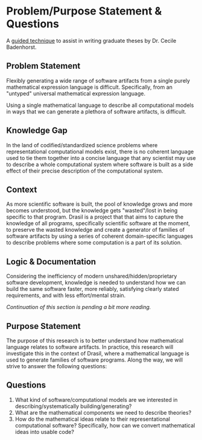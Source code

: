 # Problem/Purpose Statement & Questions

A [guided
technique](https://cecilebadenhorst.wordpress.com/carnegie-african-diaspora-workshops/problempurpose-statements-ppsqs/)
to assist in writing graduate theses by Dr. Cecile Badenhorst.

## Problem Statement

Flexibly generating a wide range of software artifacts from a single purely
mathematical expression language is difficult. Specifically, from an "untyped"
universal mathematical expression language.

Using a single mathematical language to describe all computational models in
ways that we can generate a plethora of software artifacts, is difficult.

## Knowledge Gap

In the land of codified/standardized science problems where representational
computational models exist, there is no coherent language used to tie them
together into a concise language that any scientist may use to describe a whole
computational system where software is built as a side effect of their precise
description of the computational system.

## Context

As more scientific software is built, the pool of knowledge grows and more
becomes understood, but the knowledge gets "wasted"/lost in being specific to
that program. Drasil is a project that that aims to capture the knowledge of all
programs, specifically scientific software at the moment, to preserve the wasted
knowledge and create a generator of families of software artifacts by using a
series of coherent domain-specific languages to describe problems where some
computation is a part of its solution.

## Logic & Documentation

Considering the inefficiency of modern unshared/hidden/proprietary software
development, knowledge is needed to understand how we can build the same
software faster, more reliably, satisfying clearly stated requirements, and with
less effort/mental strain.

_Continuation of this section is pending a bit more reading._

## Purpose Statement

The purpose of this research is to better understand how mathematical language
relates to software artifacts. In practice, this research will investigate this
in the context of Drasil, where a mathematical language is used to generate
families of software programs. Along the way, we will strive to answer the
following questions:

## Questions

1. What kind of software/computational models are we interested in
   describing/systematically building/generating?
2. What are the mathematical components we need to describe theories?
3. How do the mathematical ideas relate to their representational computational
   software? Specifically, how can we convert mathematical ideas into usable
   code?
